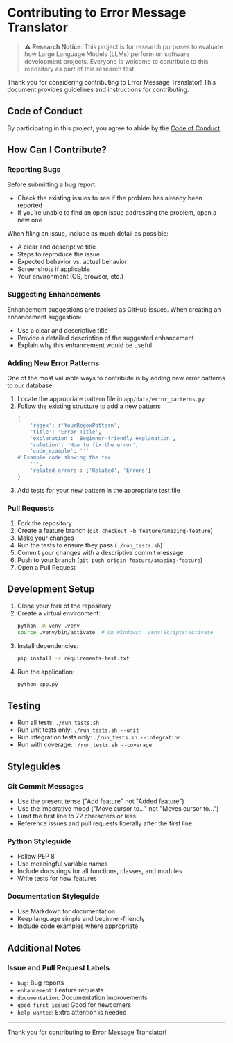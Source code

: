 # Contributing to Error Message Translator

> **⚠️ Research Notice**: This project is for research purposes to evaluate how Large Language Models (LLMs) perform on software development projects. Everyone is welcome to contribute to this repository as part of this research test.

Thank you for considering contributing to Error Message Translator! This document provides guidelines and instructions for contributing.

## Code of Conduct

By participating in this project, you agree to abide by the [Code of Conduct](CODE_OF_CONDUCT.md).

## How Can I Contribute?

### Reporting Bugs

Before submitting a bug report:
- Check the existing issues to see if the problem has already been reported
- If you're unable to find an open issue addressing the problem, open a new one

When filing an issue, include as much detail as possible:
- A clear and descriptive title
- Steps to reproduce the issue
- Expected behavior vs. actual behavior
- Screenshots if applicable
- Your environment (OS, browser, etc.)

### Suggesting Enhancements

Enhancement suggestions are tracked as GitHub issues. When creating an enhancement suggestion:
- Use a clear and descriptive title
- Provide a detailed description of the suggested enhancement
- Explain why this enhancement would be useful

### Adding New Error Patterns

One of the most valuable ways to contribute is by adding new error patterns to our database:

1. Locate the appropriate pattern file in `app/data/error_patterns.py`
2. Follow the existing structure to add a new pattern:
   ```python
   {
       'regex': r'YourRegexPattern',
       'title': 'Error Title',
       'explanation': 'Beginner-friendly explanation',
       'solution': 'How to fix the error',
       'code_example': '''
   # Example code showing the fix
       ''',
       'related_errors': ['Related', 'Errors']
   }
   ```
3. Add tests for your new pattern in the appropriate test file

### Pull Requests

1. Fork the repository
2. Create a feature branch (`git checkout -b feature/amazing-feature`)
3. Make your changes
4. Run the tests to ensure they pass (`./run_tests.sh`)
5. Commit your changes with a descriptive commit message
6. Push to your branch (`git push origin feature/amazing-feature`)
7. Open a Pull Request

## Development Setup

1. Clone your fork of the repository
2. Create a virtual environment:
   ```bash
   python -m venv .venv
   source .venv/bin/activate  # On Windows: .venv\Scripts\activate
   ```
3. Install dependencies:
   ```bash
   pip install -r requirements-test.txt
   ```
4. Run the application:
   ```bash
   python app.py
   ```

## Testing

- Run all tests: `./run_tests.sh`
- Run unit tests only: `./run_tests.sh --unit`
- Run integration tests only: `./run_tests.sh --integration`
- Run with coverage: `./run_tests.sh --coverage`

## Styleguides

### Git Commit Messages

- Use the present tense ("Add feature" not "Added feature")
- Use the imperative mood ("Move cursor to..." not "Moves cursor to...")
- Limit the first line to 72 characters or less
- Reference issues and pull requests liberally after the first line

### Python Styleguide

- Follow PEP 8
- Use meaningful variable names
- Include docstrings for all functions, classes, and modules
- Write tests for new features

### Documentation Styleguide

- Use Markdown for documentation
- Keep language simple and beginner-friendly
- Include code examples where appropriate

## Additional Notes

### Issue and Pull Request Labels

- `bug`: Bug reports
- `enhancement`: Feature requests
- `documentation`: Documentation improvements
- `good first issue`: Good for newcomers
- `help wanted`: Extra attention is needed

---

Thank you for contributing to Error Message Translator! 